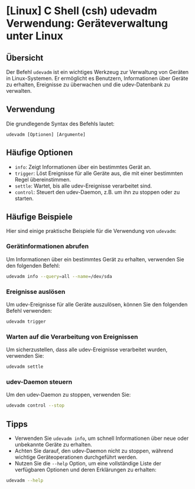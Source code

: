 # [Linux] C Shell (csh) udevadm Verwendung: Geräteverwaltung unter Linux

## Übersicht
Der Befehl `udevadm` ist ein wichtiges Werkzeug zur Verwaltung von Geräten in Linux-Systemen. Er ermöglicht es Benutzern, Informationen über Geräte zu erhalten, Ereignisse zu überwachen und die udev-Datenbank zu verwalten.

## Verwendung
Die grundlegende Syntax des Befehls lautet:

```
udevadm [Optionen] [Argumente]
```

## Häufige Optionen
- `info`: Zeigt Informationen über ein bestimmtes Gerät an.
- `trigger`: Löst Ereignisse für alle Geräte aus, die mit einer bestimmten Regel übereinstimmen.
- `settle`: Wartet, bis alle udev-Ereignisse verarbeitet sind.
- `control`: Steuert den udev-Daemon, z.B. um ihn zu stoppen oder zu starten.

## Häufige Beispiele
Hier sind einige praktische Beispiele für die Verwendung von `udevadm`:

### Gerätinformationen abrufen
Um Informationen über ein bestimmtes Gerät zu erhalten, verwenden Sie den folgenden Befehl:

```bash
udevadm info --query=all --name=/dev/sda
```

### Ereignisse auslösen
Um udev-Ereignisse für alle Geräte auszulösen, können Sie den folgenden Befehl verwenden:

```bash
udevadm trigger
```

### Warten auf die Verarbeitung von Ereignissen
Um sicherzustellen, dass alle udev-Ereignisse verarbeitet wurden, verwenden Sie:

```bash
udevadm settle
```

### udev-Daemon steuern
Um den udev-Daemon zu stoppen, verwenden Sie:

```bash
udevadm control --stop
```

## Tipps
- Verwenden Sie `udevadm info`, um schnell Informationen über neue oder unbekannte Geräte zu erhalten.
- Achten Sie darauf, den udev-Daemon nicht zu stoppen, während wichtige Geräteoperationen durchgeführt werden.
- Nutzen Sie die `--help` Option, um eine vollständige Liste der verfügbaren Optionen und deren Erklärungen zu erhalten:

```bash
udevadm --help
```